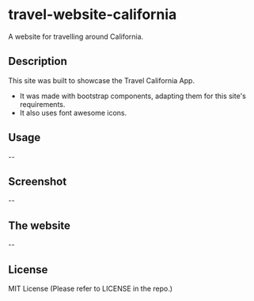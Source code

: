 # travel-website-california
A website for travelling around California.

## Description

This site was built to showcase the Travel California App. 
- It was made with bootstrap components, adapting them for this site's requirements. 
- It also uses font awesome icons. 

## Usage

--

## Screenshot

--

## The website

--

## License

MIT License (Please refer to LICENSE in the repo.)

